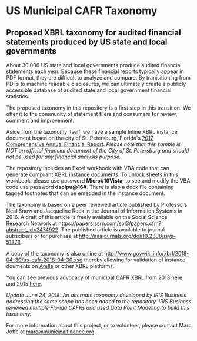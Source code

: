 # US Municipal CAFR Taxonomy
## Proposed XBRL taxonomy for audited financial statements produced by US state and local governments

About 30,000 US state and local governments produce audited financial statements each year. Because these financial reports typically appear in PDF format, they are difficult to analyze and compare. By tranisitioning from PDFs to machine readable disclosures, we can ultimately create a publicly accessible database of audited state and local government financial statistics.

The proposed taxonomy in this repository is a first step in this transition. We offer it to the community of statement filers and consumers for review, comment and improvement.

Aside from the taxonomy itself, we have a sample Inline XBRL instance document based on the city of St. Petersburg, Florida's [2017 Comprehensive Annual Financial Report](http://www.stpete.org/city_departments/finance/docs/2017%20City%20of%20St.%20Petersburg%20CAFR_web.pdf). *Please note that this sample is NOT an official financial document of the City of St. Petersburg and should not be used for any financial analysis purpose.*

The repository includes an Excel workbook with VBA code that can generate compliant XBRL instance documents.  To unlock sheets in this workbook, please use password __Micro#16Vista__; to see and modify the VBA code use password __daolpu@16#__. There is also a docx file containing tagged footnotes that can be emedded in the instance document.

The taxonomy is based on a peer reviewed article published by Professors Neal Snow and Jacqueline Reck in the Journal of Information Systems in 2016. A draft of this article is freely available on the Social Science Research Network at https://papers.ssrn.com/sol3/papers.cfm?abstract_id=2474922. The published article is available to journal subscibers or for purchase at http://aaajournals.org/doi/10.2308/isys-51373.

A copy of the taxonomy is also online at http://www.govwiki.info/xbrl/2018-04-30/us-cafr-2018-04-30.xsd thereby allowing for validation of instance douments on [Arelle](http://www.arelle.org) or other XBRL platforms.

You can see previous advocacy of municipal CAFR XBRL from 2013 [here](http://tabbforum.com/opinions/the-case-for-muni-xbrl-bringing-municipal-financial-disclosure-into-the-21st-century) and 2015 [here](http://www.governing.com/gov-institute/voices/col-missing-information-municipal-bond-investors-need.html).

_Update June 24, 2018: An alternate taxonomy developed by IRIS Business addressing the same scope has been added to the repository. IRIS Business reviewed multiple Florida CAFRs and used Data Point Modeling to build this taxonomy._

For more information about this project, or to volunteer, please contact Marc Joffe at marc@municipalfinance.org.
